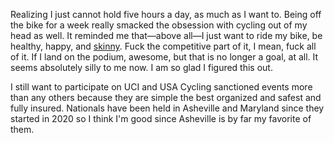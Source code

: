 Realizing I just cannot hold five hours a day, as much as I want to. Being off the bike for a week really smacked the obsession with cycling out of my head as well. It reminded me that—above all—I just want to ride my bike, be healthy, happy, and [skinny](../Cycling/Body%20composition%20first.md). Fuck the competitive part of it, I mean, fuck all of it. If I land on the podium, awesome, but that is no longer a goal, at all. It seems absolutely silly to me now. I am so glad I figured this out.

I still want to participate on UCI and USA Cycling sanctioned events more than any others because they are simple the best organized and safest and fully insured. Nationals have been held in Asheville and Maryland since they started in 2020 so I think I'm good since Asheville is by far my favorite of them.


